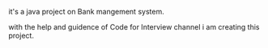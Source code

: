 it's a java project on Bank mangement system.

with the help and guidence of Code for Interview channel i am creating this project.
